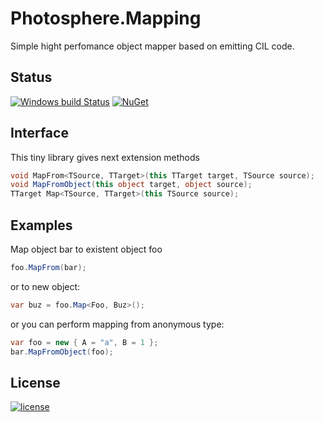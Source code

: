 # Photosphere.Mapping
Simple hight perfomance object mapper based on emitting CIL code.

## Status
[![Windows build Status](https://ci.appveyor.com/api/projects/status/github/sunloving/photosphere-mapping?retina=true&svg=true)](https://ci.appveyor.com/project/sunloving/photosphere-mapping)
[![NuGet](https://img.shields.io/nuget/v/Photosphere.Mapping.svg?maxAge=2592000)](https://www.nuget.org/packages/Photosphere.Mapping/)

## Interface
This tiny library gives next extension methods
``` C#
void MapFrom<TSource, TTarget>(this TTarget target, TSource source);    // Map from existent object to another one
void MapFromObject(this object target, object source);                  // Map from existent object to another one
TTarget Map<TSource, TTarget>(this TSource source);                     // Map from existent object to new object
```

## Examples
Map object bar to existent object foo
``` C#
foo.MapFrom(bar);
```
or to new object:
``` C#
var buz = foo.Map<Foo, Buz>();
```
or you can perform mapping from anonymous type:
``` C#
var foo = new { A = "a", B = 1 };
bar.MapFromObject(foo);
```

## License
[![license](https://img.shields.io/github/license/mashape/apistatus.svg?maxAge=2592000)](https://github.com/sunloving/photosphere-mapping/blob/master/LICENSE)
